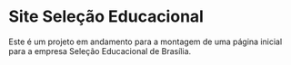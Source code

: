 # Site Seleção Educacional

Este é um projeto em andamento para a montagem de uma página inicial para a empresa Seleção Educacional de Brasília. 
